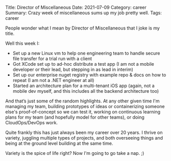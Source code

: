 Title: Director of Miscellaneous
Date: 2021-07-09
Category: career
Summary: Crazy week of miscellaneous sums up my job pretty well.
Tags: career

People wonder what I mean by Director of Miscellaneous that I joke is my title.

Well this week I:  
* Set up a new Linux vm to help one engineering team to handle secure file transfer for a trial run with a client  
* Got XCode set up to ad-hoc distribute a test app (I am not a mobile developer or their lead, but stepping in as lead in interim)  
* Set up our enterprise nuget registry with example repo & docs on how to repeat (I am not a .NET engineer at all)  
* Started an architecture plan for a multi-tenant iOS app (again, not a mobile dev myself, and this includes all the backend architecture too)  

And that’s just some of the random highlights. At any other given time I'm managing my team, building prototypes of ideas or containerizing someone else's proof-of-concept so we can test it, working on continuous learning plans for my team (and hopefully model for other teams), or doing CloudOps/DevOps work.

Quite frankly this has just always been my career over 20 years. I thrive on variety, juggling multiple types of projects, and both overseeing things and being at the ground level building at the same time.

Variety is the spice of life right? Now I'm going to go take a nap. ;)